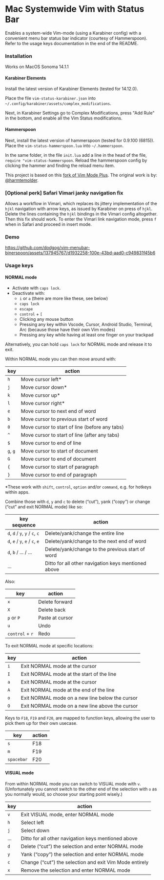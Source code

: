 # Mac Systemwide Vim with Status Bar

Enables a system-wide Vim-mode (using a Karabiner config) with a 
convenient menu bar status bar indicator (courtesy of Hammerspoon).
Refer to the usage keys documentation in the end of the README.

### Installation

Works on MacOS Sonoma 14.1.1

#### Karabiner Elements

Install the latest version of Karabiner Elements (tested for 14.12.0).

Place the file `vim-status-karabiner.json`  into `~/.config/karabiner/assets/complex_modifications`.

Next, in Karabiner Settings go to Complex Modifications, press "Add
Rule" in the bottom, and enable all the Vim Status modifications.

#### Hammerspoon

Next, install the latest version of hammerspoon (tested for 0.9.100
(6815)).
Place the `vim-status-hammerspoon.lua` into `~/.hammerspoon`.

In the same folder, in the file `init.lua` add a line in the head of the
file, `require "vim-status-hammerspoon`.
Reload the hammerspoon config by clicking the hammer and finding the
reload menu item.

This project is based on this 
[fork of Vim Mode Plus](https://github.com/pqrs-org/KE-complex_modifications/blob/88ba4cfcce91fb8037a96366bec36c3906565199/public/json/vim_mode_plus_better_notifications.json#L4).
The original work is by: [@harmtemolder](https://github.com/harmtemolder).

### [Optional perk] Safari Vimari janky navigation fix

Allows a workflow in Vimari, which replaces its jittery implementation
of the `hjkl` navigation with arrow keys, as issued by Karabiner on
press of `hjkl`.
Delete the lines containing the `hjkl` bindings in the Vimari config
altogether.
Then this fix should work.
To enter the Vimari link navigation mode, press `f` when in Safari and
proceed in insert mode.

### Demo

https://github.com/dodgog/vim-menubar-binerspoon/assets/137945767/d1932258-100e-43bd-aad0-c949831f45b6

### Usage keys

#### NORMAL mode

- Activate with `caps lock`.
- Deactivate with:
  - `i` or `a` (there are more like these, see below)
  - `caps lock`
  - `escape`
  - `control` + `[`
  - Clicking any mouse button
  - Pressing any key within Vscode, Cursor, Android Studio, Terminal,
    Arc (because those have their own Vim modes)
  - Pressing any key while having at least one finger on your trackpad

Alternatively, you can hold `caps lock` for NORMAL mode and release it to exit.

Within NORMAL mode you can then move around with:

| key         | action                                  |
|-------------|-----------------------------------------|
| `h`         | Move cursor left*                       |
| `j`         | Move cursor down*                       |
| `k`         | Move cursor up*                         |
| `l`         | Move cursor right*                      |
| `e`         | Move cursor to next end of word         |
| `b`         | Move cursor to previous start of word   |
| `0`         | Move cursor to start of line (before any tabs) |
| `^`         | Move cursor to start of line (after any tabs)  |
| `$`         | Move cursor to end of line              |
| `g`, `g`    | Move cursor to start of document        |
| `G`         | Move cursor to end of document          |
| `{`         | Move cursor to start of paragraph       |
| `}`         | Move cursor to end of paragraph         |

*These work with `shift`, `control`, `option` and/or `command`, e.g. for hotkeys within apps.

Combine those with `d`, `y` and `c` to delete (“cut”), yank (“copy”) or change (“cut” and exit NORMAL mode) like so:

| key sequence             | action                                 |
|--------------------------|----------------------------------------|
| `d`, `d` / `y`, `y` / `c`, `c` | Delete/yank/change the entire line |
| `d`, `e` / `y`, `e` / `c`, `e` | Delete/yank/change to the next end of word |
| `d`, `b` / ... / ...      | Delete/yank/change to the previous start of word |
| ...                      | Ditto for all other navigation keys mentioned above |

Also:

| key                      | action                                  |
|--------------------------|-----------------------------------------|
| `x`                      | Delete forward                          |
| `X`                      | Delete back                             |
| `p` or `P`               | Paste at cursor                         |
| `u`                      | Undo                                    |
| `control` + `r`          | Redo                                    |

To exit NORMAL mode at specific locations:

| key                      | action                                  |
|--------------------------|-----------------------------------------|
| `i`                      | Exit NORMAL mode at the cursor          |
| `I`                      | Exit NORMAL mode at the start of the line |
| `a`                      | Exit NORMAL mode at the cursor          |
| `A`                      | Exit NORMAL mode at the end of the line |
| `o`                      | Exit NORMAL mode on a new line below the cursor |
| `O`                      | Exit NORMAL mode on a new line above the cursor |

Keys to `F18`, `F19` and `F20`, are mapped to function keys, allowing
the user to pick them up for their own usecase.

| key                      | action                                  |
|--------------------------|-----------------------------------------|
| `s`                      | F18                                    |
| `m`                      | F19                                    |
| `spacebar`               | F20                                    |

#### VISUAL mode

From within NORMAL mode you can switch to VISUAL mode with `v`.
(Unfortunately you cannot switch to the other end of the selection with
`o` as you normally would, so choose your starting point wisely.)

| key                      | action                                  |
|--------------------------|-----------------------------------------|
| `v`                      | Exit VISUAL mode, enter NORMAL mode     |
| `h`                      | Select left                             |
| `j`                      | Select down                             |
| ...                      | Ditto for all other navigation keys mentioned above |
| `d`                      | Delete (“cut”) the selection and enter NORMAL mode |
| `y`                      | Yank (“copy”) the selection and enter NORMAL mode |
| `c`                      | Change (“cut”) the selection and exit Vim Mode entirely |
| `x`                      | Remove the selection and enter NORMAL mode |

